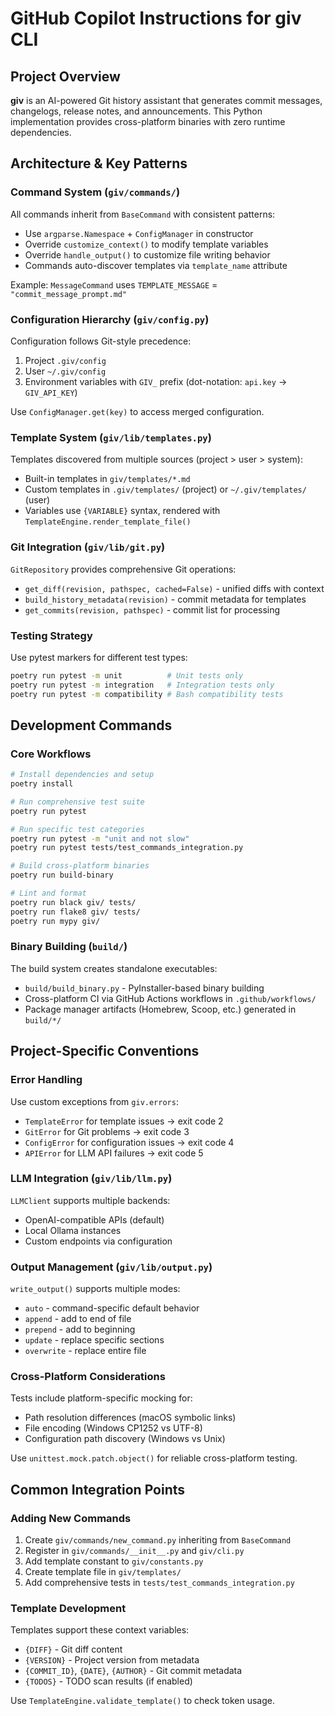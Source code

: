 # GitHub Copilot Instructions for giv CLI

## Project Overview
**giv** is an AI-powered Git history assistant that generates commit messages, changelogs, release notes, and announcements. This Python implementation provides cross-platform binaries with zero runtime dependencies.

## Architecture & Key Patterns

### Command System (`giv/commands/`)
All commands inherit from `BaseCommand` with consistent patterns:
- Use `argparse.Namespace` + `ConfigManager` in constructor
- Override `customize_context()` to modify template variables
- Override `handle_output()` to customize file writing behavior
- Commands auto-discover templates via `template_name` attribute

Example: `MessageCommand` uses `TEMPLATE_MESSAGE` = `"commit_message_prompt.md"`

### Configuration Hierarchy (`giv/config.py`)
Configuration follows Git-style precedence:
1. Project `.giv/config` 
2. User `~/.giv/config`
3. Environment variables with `GIV_` prefix (dot-notation: `api.key` → `GIV_API_KEY`)

Use `ConfigManager.get(key)` to access merged configuration.

### Template System (`giv/lib/templates.py`)
Templates discovered from multiple sources (project > user > system):
- Built-in templates in `giv/templates/*.md`
- Custom templates in `.giv/templates/` (project) or `~/.giv/templates/` (user)
- Variables use `{VARIABLE}` syntax, rendered with `TemplateEngine.render_template_file()`

### Git Integration (`giv/lib/git.py`)
`GitRepository` provides comprehensive Git operations:
- `get_diff(revision, pathspec, cached=False)` - unified diffs with context
- `build_history_metadata(revision)` - commit metadata for templates
- `get_commits(revision, pathspec)` - commit list for processing

### Testing Strategy
Use pytest markers for different test types:
```bash
poetry run pytest -m unit          # Unit tests only
poetry run pytest -m integration   # Integration tests only  
poetry run pytest -m compatibility # Bash compatibility tests
```

## Development Commands

### Core Workflows
```bash
# Install dependencies and setup
poetry install

# Run comprehensive test suite
poetry run pytest

# Run specific test categories
poetry run pytest -m "unit and not slow"
poetry run pytest tests/test_commands_integration.py

# Build cross-platform binaries
poetry run build-binary

# Lint and format
poetry run black giv/ tests/
poetry run flake8 giv/ tests/
poetry run mypy giv/
```

### Binary Building (`build/`)
The build system creates standalone executables:
- `build/build_binary.py` - PyInstaller-based binary building
- Cross-platform CI via GitHub Actions workflows in `.github/workflows/`
- Package manager artifacts (Homebrew, Scoop, etc.) generated in `build/*/`

## Project-Specific Conventions

### Error Handling
Use custom exceptions from `giv.errors`:
- `TemplateError` for template issues → exit code 2
- `GitError` for Git problems → exit code 3  
- `ConfigError` for configuration issues → exit code 4
- `APIError` for LLM API failures → exit code 5

### LLM Integration (`giv/lib/llm.py`)
`LLMClient` supports multiple backends:
- OpenAI-compatible APIs (default)
- Local Ollama instances
- Custom endpoints via configuration

### Output Management (`giv/lib/output.py`)
`write_output()` supports multiple modes:
- `auto` - command-specific default behavior
- `append` - add to end of file
- `prepend` - add to beginning  
- `update` - replace specific sections
- `overwrite` - replace entire file

### Cross-Platform Considerations
Tests include platform-specific mocking for:
- Path resolution differences (macOS symbolic links)
- File encoding (Windows CP1252 vs UTF-8)
- Configuration path discovery (Windows vs Unix)

Use `unittest.mock.patch.object()` for reliable cross-platform testing.

## Common Integration Points

### Adding New Commands
1. Create `giv/commands/new_command.py` inheriting from `BaseCommand`
2. Register in `giv/commands/__init__.py` and `giv/cli.py`
3. Add template constant to `giv/constants.py`
4. Create template file in `giv/templates/`
5. Add comprehensive tests in `tests/test_commands_integration.py`

### Template Development
Templates support these context variables:
- `{DIFF}` - Git diff content
- `{VERSION}` - Project version from metadata
- `{COMMIT_ID}`, `{DATE}`, `{AUTHOR}` - Git commit metadata
- `{TODOS}` - TODO scan results (if enabled)

Use `TemplateEngine.validate_template()` to check token usage.
